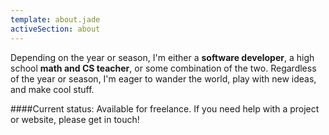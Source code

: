 ```yaml
---
template: about.jade
activeSection: about
---
```


Depending on the year or season, I'm either a **software developer**,
a high school **math and CS teacher**, or some combination of the two.
Regardless of the year or season, I'm eager to wander the world, play
with new ideas, and make cool stuff.

####Current status:
Available for freelance. If you need help with a project
or website, please get in touch!
